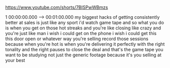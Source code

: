 https://www.youtube.com/shorts/7BISPwWBmzs

1 00:00:00.000 --\> 00:01:00.000 my biggest hacks of getting
consistently better at sales is just like any sport i'd watch game tape
and so what you do is when you get on those hot streaks and you're like
closing like crazy and you're just like man i wish i could get on the
phone i wish i could get this this door open or whatever way you're
selling record those sessions because when you're hot is when you're
delivering it perfectly with the right tonality and the right pauses to
close the deal and that's the game tape you want to be studying not just
the generic footage because it's you selling at your best
